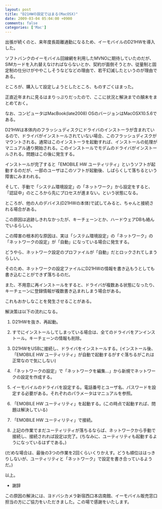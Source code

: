 ```yaml
---
layout: post
title: "D21HWの設定ではまる(MacOSX)"
date: 2009-03-04 05:04:00 +0900
comments: false
categories: ['Mac']
---
```



出張が続くのと、来年度長距離通勤になるため、イーモバイルのD21HWを導入した。

ソフトバンクのイーモバイル回線網を利用したMVNOに期待していたのだが、SIMカードを入れ替えなければならないとか、契約が面倒そうとか、従量制と固定制の仕分けがややこしそうなどなどの理由で、若干幻滅したというのが理由である。

ところが、購入して設定しようとしたところ、ものすごくはまった。

正直近年まれに見るはまりっぷりだったので、ここに状況と解決までの顛末をまとめておく。

なお、コンピュータはMacBook(late2008) OSのバージョンはMacOSX10.5.6である。

D21HWは本体内のフラッシュディスクにドライバのインストーラが含まれているので、ドライバがインストールされていない場合、このフラッシュディスクがマウントされる。通常はこのインストーラを起動すれば、インストールの処理がマニュアル通り開始される。このインストールでモデムのドライバがインストールされる。問題はこの後に発生する。

インストールが完了すると「EMOBILE HW ユーティリティ」というソフトが起動するのだが、一部のユーザはこのソフトが起動後、しばらくして落ちるという障害にみまわれる。

そして、手動で「システム環境設定」の「ネットワーク」から設定をすると、「認証中」のところから先にプロセスが進まない。という状態になる。

ところが、他の人のデバイス(D21HWの本体)で試してみると、ちゃんと接続される場合がある。

この原因は追跡しきれなかったが、キーチェーンとか、ハードウェアDBも絡んでいるらしい。

この障害の根本的な原因は、実は「システム環境設定」の「ネットワーク」の「ネットワークの設定」が「自動」になっている場合に発生する。

どうやら、ネットワーク設定のプロファイルが「自動」だとロックされてしまうらしい。

そのため、ネットワークの設定ファイルにD21HWの情報を書き込もうとしても書き込むことができず落ちるのだ。

また、不用意に再インストールをすると、ドライバが複数ある状態になったり、キーチェーンに登録情報が複数書き込まれしまう場合がある。

これもおかしなことを発生させることがある。

解決策は以下の流れになる。

1. D21HWを抜き、再起動。

2. すでにインストールしてしまっている場合は、全てのドライバをアンインストール。キーチェーンの情報も削除。

3. D21HWをUSBに接続し、ドライバをインストールする。(インストール後、「EMOBILE HW ユーティリティ」が自動で起動するがすぐ落ちるがこれは正常なので気にしない)

4. 「ネットワークの設定」で「ネットワークを編集…」から新規でネットワークの設定を作成する。

5. イーモバイルのドライバを設定する。電話番号とユーザ名、パスワードを設定する必要がある。それぞれのパラメータはマニュアルを参照。

6. 「EMOBILE HW ユーティリティ」を起動する。(この時点で起動すれば、問題は解決している)

7. 「EMOBILE HW ユーティリティ」で接続。

8. 上記の作業でまだユーティリティが落ちるならば、ネットワークから手動で接続し、接続されれば設定は完了。(ちなみに、ユーティリティも起動するようになっているはずである。)

(だめな場合は、最後の3つの作業を2回くらいくりかえす。どうも順位ははっきりしないが、ユーティリティと「ネットワーク」で設定を書き合っているようだ。)

以上。

* 謝辞

この原因の解決には、ヨドバシカメラ新宿西口本店南館、イーモバイル販売窓口担当の方にご協力をいただきました。この場で感謝をいたします。

